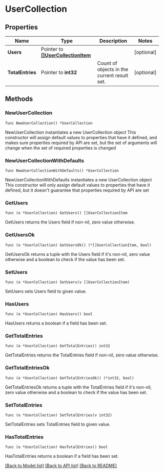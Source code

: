 <!--
 Licensed to the Apache Software Foundation (ASF) under one
 or more contributor license agreements.  See the NOTICE file
 distributed with this work for additional information
 regarding copyright ownership.  The ASF licenses this file
 to you under the Apache License, Version 2.0 (the
 "License"); you may not use this file except in compliance
 with the License.  You may obtain a copy of the License at

   http://www.apache.org/licenses/LICENSE-2.0

 Unless required by applicable law or agreed to in writing,
 software distributed under the License is distributed on an
 "AS IS" BASIS, WITHOUT WARRANTIES OR CONDITIONS OF ANY
 KIND, either express or implied.  See the License for the
 specific language governing permissions and limitations
 under the License.
 -->

# UserCollection

## Properties

Name | Type | Description | Notes
------------ | ------------- | ------------- | -------------
**Users** | Pointer to [**[]UserCollectionItem**](UserCollectionItem.md) |  | [optional] 
**TotalEntries** | Pointer to **int32** | Count of objects in the current result set. | [optional] 

## Methods

### NewUserCollection

`func NewUserCollection() *UserCollection`

NewUserCollection instantiates a new UserCollection object
This constructor will assign default values to properties that have it defined,
and makes sure properties required by API are set, but the set of arguments
will change when the set of required properties is changed

### NewUserCollectionWithDefaults

`func NewUserCollectionWithDefaults() *UserCollection`

NewUserCollectionWithDefaults instantiates a new UserCollection object
This constructor will only assign default values to properties that have it defined,
but it doesn't guarantee that properties required by API are set

### GetUsers

`func (o *UserCollection) GetUsers() []UserCollectionItem`

GetUsers returns the Users field if non-nil, zero value otherwise.

### GetUsersOk

`func (o *UserCollection) GetUsersOk() (*[]UserCollectionItem, bool)`

GetUsersOk returns a tuple with the Users field if it's non-nil, zero value otherwise
and a boolean to check if the value has been set.

### SetUsers

`func (o *UserCollection) SetUsers(v []UserCollectionItem)`

SetUsers sets Users field to given value.

### HasUsers

`func (o *UserCollection) HasUsers() bool`

HasUsers returns a boolean if a field has been set.

### GetTotalEntries

`func (o *UserCollection) GetTotalEntries() int32`

GetTotalEntries returns the TotalEntries field if non-nil, zero value otherwise.

### GetTotalEntriesOk

`func (o *UserCollection) GetTotalEntriesOk() (*int32, bool)`

GetTotalEntriesOk returns a tuple with the TotalEntries field if it's non-nil, zero value otherwise
and a boolean to check if the value has been set.

### SetTotalEntries

`func (o *UserCollection) SetTotalEntries(v int32)`

SetTotalEntries sets TotalEntries field to given value.

### HasTotalEntries

`func (o *UserCollection) HasTotalEntries() bool`

HasTotalEntries returns a boolean if a field has been set.


[[Back to Model list]](../README.md#documentation-for-models) [[Back to API list]](../README.md#documentation-for-api-endpoints) [[Back to README]](../README.md)


